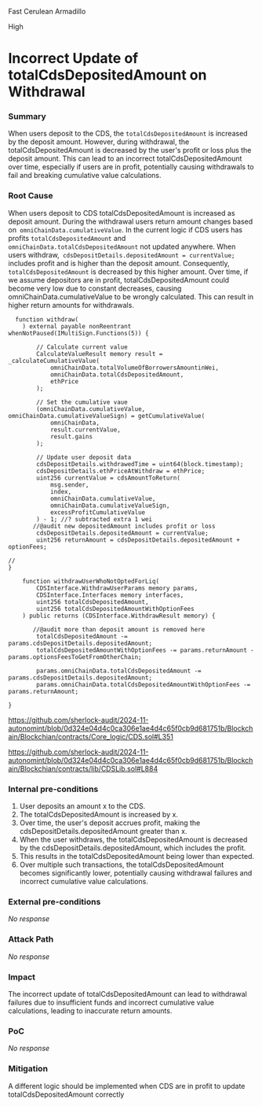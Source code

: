 Fast Cerulean Armadillo

High

# Incorrect Update of totalCdsDepositedAmount on Withdrawal

### Summary

When users deposit to the CDS, the `totalCdsDepositedAmount` is increased by the deposit amount. However, during withdrawal, the totalCdsDepositedAmount is decreased by the user's profit or loss plus the deposit amount. This can lead to an incorrect totalCdsDepositedAmount over time, especially if users are in profit, potentially causing withdrawals to fail and breaking cumulative value calculations.

### Root Cause

When users deposit to CDS totalCdsDepositedAmount is increased as deposit amount. During the withdrawal users return amount changes based on` omniChainData.cumulativeValue`.  In the current logic if CDS users has profits `totalCdsDepositedAmount` and `omniChainData.totalCdsDepositedAmount` not updated anywhere. When users withdraw,` cdsDepositDetails.depositedAmount = currentValue;` includes profit and is higher than the deposit amount. Consequently, `totalCdsDepositedAmount` is decreased by this higher amount. Over time, if we assume depositors are in profit, totalCdsDepositedAmount could become very low due to constant decreases, causing omniChainData.cumulativeValue to be wrongly calculated. This can result in higher return amounts for withdrawals.

```solidity
  function withdraw(
    ) external payable nonReentrant whenNotPaused(IMultiSign.Functions(5)) {

        // Calculate current value
        CalculateValueResult memory result = _calculateCumulativeValue(
            omniChainData.totalVolumeOfBorrowersAmountinWei,
            omniChainData.totalCdsDepositedAmount,
            ethPrice
        );

        // Set the cumulative vaue
        (omniChainData.cumulativeValue, omniChainData.cumulativeValueSign) = getCumulativeValue(
            omniChainData,
            result.currentValue,
            result.gains
        );

        // Update user deposit data
        cdsDepositDetails.withdrawedTime = uint64(block.timestamp);
        cdsDepositDetails.ethPriceAtWithdraw = ethPrice;
        uint256 currentValue = cdsAmountToReturn(
            msg.sender,
            index,
            omniChainData.cumulativeValue,
            omniChainData.cumulativeValueSign,
            excessProfitCumulativeValue
        ) - 1; //? subtracted extra 1 wei
       //@audit new depositedAmount includes profit or loss
        cdsDepositDetails.depositedAmount = currentValue;
        uint256 returnAmount = cdsDepositDetails.depositedAmount + optionFees;

//
}

    function withdrawUserWhoNotOptedForLiq(
        CDSInterface.WithdrawUserParams memory params,
        CDSInterface.Interfaces memory interfaces,
        uint256 totalCdsDepositedAmount,
        uint256 totalCdsDepositedAmountWithOptionFees
    ) public returns (CDSInterface.WithdrawResult memory) {
      
       //@audit more than deposit amount is removed here
        totalCdsDepositedAmount -= params.cdsDepositDetails.depositedAmount;
        totalCdsDepositedAmountWithOptionFees -= params.returnAmount - params.optionsFeesToGetFromOtherChain;

        params.omniChainData.totalCdsDepositedAmount -= params.cdsDepositDetails.depositedAmount;
        params.omniChainData.totalCdsDepositedAmountWithOptionFees -= params.returnAmount;

}
```

https://github.com/sherlock-audit/2024-11-autonomint/blob/0d324e04d4c0ca306e1ae4d4c65f0cb9d681751b/Blockchain/Blockchian/contracts/Core_logic/CDS.sol#L351

https://github.com/sherlock-audit/2024-11-autonomint/blob/0d324e04d4c0ca306e1ae4d4c65f0cb9d681751b/Blockchain/Blockchian/contracts/lib/CDSLib.sol#L884


### Internal pre-conditions

1. User deposits an amount x to the CDS.
2. The totalCdsDepositedAmount is increased by x.
3. Over time, the user's deposit accrues profit, making the cdsDepositDetails.depositedAmount greater than x.
4. When the user withdraws, the totalCdsDepositedAmount is decreased by the cdsDepositDetails.depositedAmount, which includes the profit.
5. This results in the totalCdsDepositedAmount being lower than expected.
6. Over multiple such transactions, the totalCdsDepositedAmount becomes significantly lower, potentially causing withdrawal failures and incorrect cumulative value calculations.

### External pre-conditions

_No response_

### Attack Path

_No response_

### Impact

The incorrect update of totalCdsDepositedAmount can lead to withdrawal failures due to insufficient funds and incorrect cumulative value calculations, leading to inaccurate return amounts.




### PoC

_No response_

### Mitigation

A different logic should be implemented when CDS are in profit to update totalCdsDepositedAmount correctly